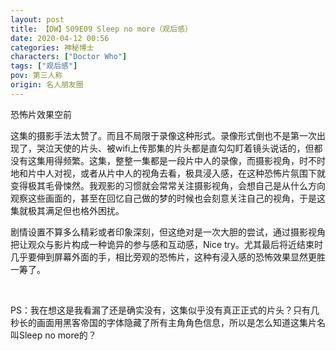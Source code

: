 ```yaml
---
layout: post
title: 【DW】S09E09 Sleep no more（观后感）
date: 2020-04-12 00:56
categories: 神秘博士
characters: ["Doctor Who"]
tags: ["观后感"]
pov: 第三人称
origin: 名人朋友圈
---
```


恐怖片效果空前

这集的摄影手法太赞了。而且不局限于录像这种形式。录像形式倒也不是第一次出现了，哭泣天使的片头、被wifi上传那集的片头都是直勾勾盯着镜头说话的，但都没有这集用得频繁。这集，整整一集都是一段片中人的录像，而摄影视角，时不时地和片中人对视，或者从片中人的视角去看，极具浸入感，在这种恐怖片氛围下就变得极其毛骨悚然。我观影的习惯就会常常关注摄影视角，会想自己是从什么方向观察这些画面的，甚至在回忆自己做的梦的时候也会刻意关注自己的视角，于是这集就极其满足但也格外困扰。

剧情设置不算多么精彩或者印象深刻，但这绝对是一次大胆的尝试，通过摄影视角把让观众与影片构成一种诡异的参与感和互动感，Nice try。尤其最后将近结束时几乎要伸到屏幕外面的手，相比旁观的恐怖片，这种有浸入感的恐怖效果显然更胜一筹了。

<br>

PS：我在想这是我看漏了还是确实没有，这集似乎没有真正正式的片头？只有几秒长的画面用黑客帝国的字体隐藏了所有主角角色信息，所以是怎么知道这集片名叫Sleep no more的？
